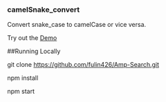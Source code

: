 
### camelSnake_convert

Convert snake_case to camelCase or vice versa.

Try out the [Demo](https://camelsnakeconvert.herokuapp.com/)

##Running Locally

git clone https://github.com/fulin426/Amp-Search.git

npm install

npm start
